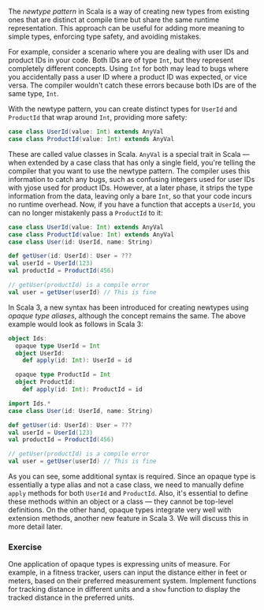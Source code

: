 The *newtype pattern* in Scala is a way of creating new types from existing ones that are distinct at compile time 
but share the same runtime representation. 
This approach can be useful for adding more meaning to simple types, enforcing type safety, and avoiding mistakes.

For  example, consider a scenario where you are dealing with user IDs and product IDs in your code. 
Both IDs are of type `Int`, but they represent  completely different concepts. 
Using `Int` for both may lead to bugs  where you accidentally pass a user ID where a product ID was expected, or vice versa. 
The compiler wouldn't catch these errors because both IDs are of the same type, `Int`.

With the newtype pattern, you can create distinct types for `UserId` and `ProductId` that wrap around `Int`, providing more safety:

```scala 3
case class UserId(value: Int) extends AnyVal
case class ProductId(value: Int) extends AnyVal
```

These are called value classes in Scala. `AnyVal` is a special trait in Scala — when extended by a case class 
that has only a single field, you're telling the compiler that you want to use the newtype pattern. 
The compiler uses this information to catch any bugs, such as confusing integers used 
for user IDs with yjose used for product IDs. However, at a later phase, it strips the type information from the data, 
leaving only a bare `Int`, so that your code incurs no runtime overhead.
Now, if you have a function that accepts a `UserId`, you can no longer mistakenly pass a `ProductId` to it:

```scala 3
case class UserId(value: Int) extends AnyVal
case class ProductId(value: Int) extends AnyVal
case class User(id: UserId, name: String)

def getUser(id: UserId): User = ???
val userId = UserId(123)
val productId = ProductId(456)

// getUser(productId) is a compile error
val user = getUser(userId) // This is fine
```

In Scala 3, a new syntax has been introduced for creating newtypes using *opaque type aliases*, although the concept remains the same. 
The above example would look as follows in Scala 3:

```scala 3
object Ids:
  opaque type UserId = Int
  object UserId:
    def apply(id: Int): UserId = id

  opaque type ProductId = Int
  object ProductId:
    def apply(id: Int): ProductId = id

import Ids.*
case class User(id: UserId, name: String)

def getUser(id: UserId): User = ???
val userId = UserId(123)
val productId = ProductId(456)

// getUser(productId) is a compile error
val user = getUser(userId) // This is fine
```

As you can see, some additional syntax is required. 
Since an opaque type is essentially a type alias and not a case class, we need to manually define `apply` methods 
for both `UserId` and `ProductId`. 
Also, it's essential to define these methods within an object or a class — they cannot be top-level definitions. 
On the other hand, opaque types integrate very well with extension methods, another new feature in Scala 3. 
We will discuss this in more detail later.

### Exercise 

One application of opaque types is expressing units of measure. 
For example, in a fitness tracker, users can input the distance either in feet or meters, 
based on their preferred measurement system.
Implement functions for tracking distance in different units and a `show` function to display 
the tracked distance in the preferred units. 
